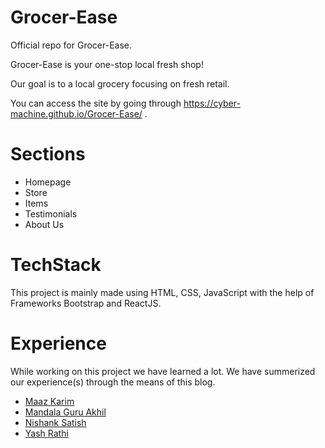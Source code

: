 # Grocer-Ease
Official repo for Grocer-Ease.

Grocer-Ease is your one-stop local fresh shop!

Our goal is to a local grocery focusing on fresh retail.

You can access the site by going through https://cyber-machine.github.io/Grocer-Ease/ .

# Sections
- Homepage
- Store
- Items
- Testimonials
- About Us
  
# TechStack

This project is mainly made using HTML, CSS, JavaScript with the help of Frameworks Bootstrap and ReactJS.

# Experience
 While working on this project we have learned a lot.
 We have summerized our experience(s) through the means of this blog.

- [Maaz Karim](https://medium.com/@maazkarim02/grocer-ease-front-end-mini-project-1aec55cdaf5e) 
- [Mandala Guru Akhil](https://medium.com/@20beam045/the-grocer-ease-56129b71b32f)
- [Nishank Satish](https://medium.com/@nishank.satish/grocer-ease-the-need-of-the-hour-d7423174b0b0)
- [Yash Rathi](https://medium.com/@yashrathi4321/grocer-ease-d80d8613c2d3)



